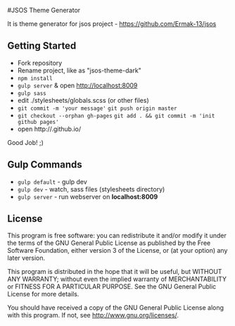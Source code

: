 #JSOS Theme Generator

It is theme generator for jsos project - <https://github.com/Ermak-13/jsos>

## Getting Started
* Fork repository
* Rename project, like as "jsos-theme-dark"
* ```npm install```
* ```gulp server``` & open <http://localhost:8009>
* ```gulp sass```
* edit ./stylesheets/globals.scss (or other files)
* ```git commit -m 'your message'``` ```git push origin master```
* ```git checkout --orphan gh-pages``` ```git add . && git commit -m 'init github pages'```
* open http://<yourname>.github.io/<your-theme-dark>

Good Job! ;)

## Gulp Commands
* ```gulp default``` - gulp dev
* ```gulp dev``` - watch, sass files (stylesheets directory)
* ```gulp server``` - run webserver on **localhost:8009**

## License
This program is free software: you can redistribute it and/or modify
it under the terms of the GNU General Public License as published by
the Free Software Foundation, either version 3 of the License, or
(at your option) any later version.

This program is distributed in the hope that it will be useful,
but WITHOUT ANY WARRANTY; without even the implied warranty of
MERCHANTABILITY or FITNESS FOR A PARTICULAR PURPOSE.  See the
GNU General Public License for more details.

You should have received a copy of the GNU General Public License
along with this program.  If not, see <http://www.gnu.org/licenses/>.
